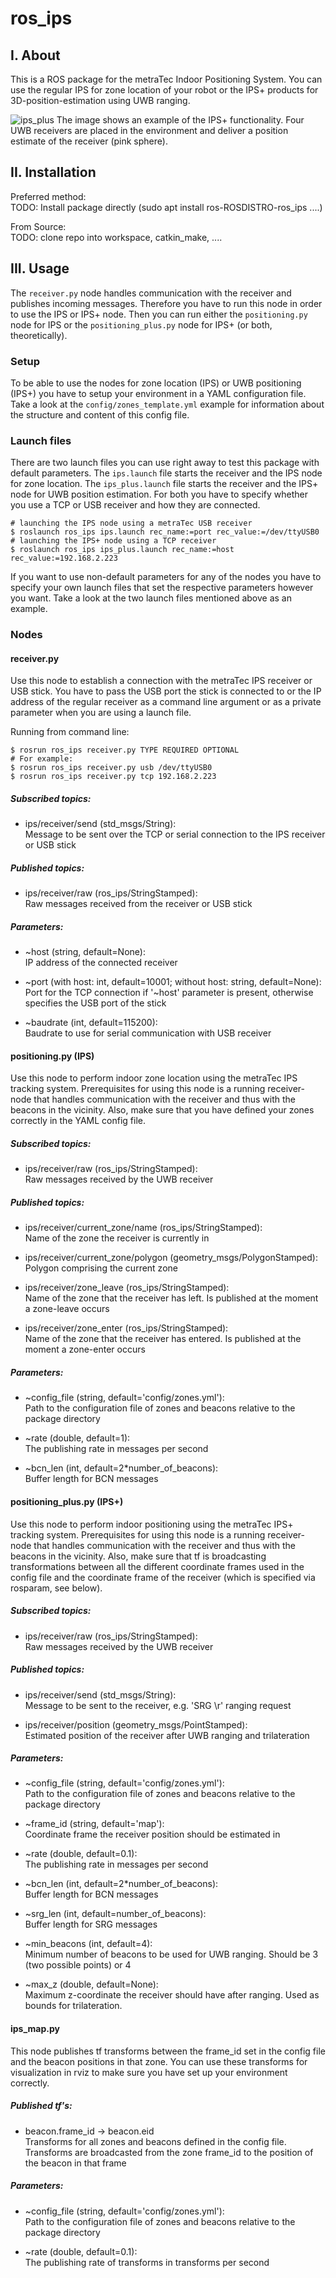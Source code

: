 # ros_ips

## I. About
This is a ROS package for the metraTec Indoor Positioning System. You can use the regular IPS for zone location of your robot 
or the IPS+ products for 3D-position-estimation using UWB ranging.

![ips_plus](screenshots/ips_plus.png?raw=true "IPS+ example")
The image shows an example of the IPS+ functionality. Four UWB receivers are placed in the environment and deliver a
position estimate of the receiver (pink sphere).

## II. Installation

Preferred method:  
TODO: Install package directly (sudo apt install ros-ROSDISTRO-ros_ips ....)

From Source:  
TODO: clone repo into workspace, catkin_make, ....

## III. Usage
The ```receiver.py``` node handles communication with the receiver and publishes incoming messages. Therefore you have to run this node
in order to use the IPS or IPS+ node. Then you can run either the ```positioning.py``` node for IPS or the 
```positioning_plus.py``` node for IPS+ (or both, theoretically).

### Setup
To be able to use the nodes for zone location (IPS) or UWB positioning (IPS+) you have to setup your environment in a YAML configuration file.
Take a look at the ```config/zones_template.yml``` example for information about the structure and content of this config file.

### Launch files
There are two launch files you can use right away to test this package with default parameters. 
The ```ips.launch``` file starts the receiver and the IPS node for zone location. 
The ```ips_plus.launch``` file starts the receiver and the IPS+ node for UWB position estimation. 
For both you have to specify whether you use a TCP or USB receiver and how they are connected.

```
# launching the IPS node using a metraTec USB receiver
$ roslaunch ros_ips ips.launch rec_name:=port rec_value:=/dev/ttyUSB0
# launching the IPS+ node using a TCP receiver
$ roslaunch ros_ips ips_plus.launch rec_name:=host rec_value:=192.168.2.223  
```
If you want to use non-default parameters for any of the nodes you have to specify your own launch files that set
the respective parameters however you want. Take a look at the two launch files mentioned above as an example.

### Nodes
#### receiver.py
Use this node to establish a connection with the metraTec IPS receiver or USB stick. You have to pass the USB port the
stick is connected to or the IP address of the regular receiver as a command line argument or as a private parameter
when you are using a launch file.

Running from command line:  
```
$ rosrun ros_ips receiver.py TYPE REQUIRED OPTIONAL
# For example:
$ rosrun ros_ips receiver.py usb /dev/ttyUSB0
$ rosrun ros_ips receiver.py tcp 192.168.2.223
```
##### Subscribed topics:
- ips/receiver/send (std_msgs/String):  
Message to be sent over the TCP or serial connection to the IPS receiver or USB stick
##### Published topics:
- ips/receiver/raw (ros_ips/StringStamped):  
Raw messages received from the receiver or USB stick
##### Parameters:
- ~host (string, default=None):  
IP address of the connected receiver

- ~port (with host: int, default=10001; without host: string, default=None):  
Port for the TCP connection if '~host' parameter is present, otherwise specifies the USB port of the stick

- ~baudrate (int, default=115200):  
Baudrate to use for serial communication with USB receiver

#### positioning.py (IPS)
Use this node to perform indoor zone location using the metraTec IPS tracking system. Prerequisites for using this node
is a running receiver-node that handles communication with the receiver and thus with the beacons in the vicinity.
Also, make sure that you have defined your zones correctly in the YAML config file.
##### Subscribed topics:
- ips/receiver/raw (ros_ips/StringStamped):  
Raw messages received by the UWB receiver
##### Published topics:
- ips/receiver/current_zone/name (ros_ips/StringStamped):  
Name of the zone the receiver is currently in

- ips/receiver/current_zone/polygon (geometry_msgs/PolygonStamped):  
Polygon comprising the current zone

- ips/receiver/zone_leave (ros_ips/StringStamped):  
Name of the zone that the receiver has left. Is published at the moment a zone-leave occurs

- ips/receiver/zone_enter (ros_ips/StringStamped):  
Name of the zone that the receiver has entered. Is published at the moment a zone-enter occurs
##### Parameters:
- ~config_file (string, default='config/zones.yml'):  
Path to the configuration file of zones and beacons relative to the package directory

- ~rate (double, default=1):  
The publishing rate in messages per second

- ~bcn_len (int, default=2*number_of_beacons):  
Buffer length for BCN messages
        
#### positioning_plus.py (IPS+)
Use this node to perform indoor positioning using the metraTec IPS+ tracking system. Prerequisites for using this node
is a running receiver-node that handles communication with the receiver and thus with the beacons in the vicinity.
Also, make sure that tf is broadcasting transformations between all the different coordinate frames used in the config
file and the coordinate frame of the receiver (which is specified via rosparam, see below).

##### Subscribed topics:
- ips/receiver/raw (ros_ips/StringStamped):  
Raw messages received by the UWB receiver

##### Published topics:
- ips/receiver/send (std_msgs/String):  
Message to be sent to the receiver, e.g. 'SRG <EID> \r' ranging request

- ips/receiver/position (geometry_msgs/PointStamped):  
Estimated position of the receiver after UWB ranging and trilateration

##### Parameters:
- ~config_file (string, default='config/zones.yml'):  
Path to the configuration file of zones and beacons relative to the package directory

- ~frame_id (string, default='map'):  
Coordinate frame the receiver position should be estimated in

- ~rate (double, default=0.1):  
The publishing rate in messages per second

- ~bcn_len (int, default=2*number_of_beacons):  
Buffer length for BCN messages

- ~srg_len (int, default=number_of_beacons):  
Buffer length for SRG messages

- ~min_beacons (int, default=4):  
Minimum number of beacons to be used for UWB ranging. Should be 3 (two possible points) or 4

- ~max_z (double, default=None):  
Maximum z-coordinate the receiver should have after ranging. Used as bounds for trilateration.

#### ips_map.py
This node publishes tf transforms between the frame_id set in the config file and the beacon positions in that zone.
You can use these transforms for visualization in rviz to make sure you have set up your environment correctly.

##### Published tf's:
- beacon.frame_id -> beacon.eid  
Transforms for all zones and beacons defined in the config file. Transforms are broadcasted from the zone frame_id to the position of the beacon in that frame

##### Parameters:
- ~config_file (string, default='config/zones.yml'):  
Path to the configuration file of zones and beacons relative to the package directory

- ~rate (double, default=0.1):  
The publishing rate of transforms in transforms per second
